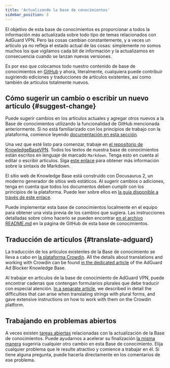 ```yaml
---
title: 'Actualizando la base de conocimientos'
sidebar_position: 3
---
```


El objetivo de esta base de conocimientos es proporcionar a todos la información más actualizada sobre todo tipo de temas relacionados con AdGuard VPN. Pero las cosas cambian constantemente, y a veces un artículo ya no refleja el estado actual de las cosas: simplemente no somos muchos los que vigilamos cada bit de información y la actualizamos en consecuencia cuando se lanzan nuevas versiones.

Es por eso que colocamos todo nuestro contenido de base de conocimientos en [GitHub](https://github.com/AdguardTeam/KnowledgeBaseVPN) y ahora, literalmente, cualquiera puede contribuir sugiriendo ediciones y traducciones de artículos existentes, así como también de artículos totalmente nuevos.

## Cómo sugerir un cambio o escribir un nuevo artículo {#suggest-change}

Puede sugerir cambios en los artículos actuales y agregar otros nuevos a la Base de conocimientos utilizando la funcionalidad de GitHub mencionada anteriormente. Si no está familiarizado con los principios de trabajo con la plataforma, comience leyendo [documentación en esta sección](https://docs.github.com/en).

Una vez que esté listo para comenzar, trabaje en [el repositorio de KnowledgeBaseVPN](https://github.com/AdguardTeam/KnowledgeBaseVPN). Todos los textos de nuestra base de conocimientos están escritos en lenguaje de marcado `Markdown`. Tenga esto en cuenta al editar o escribir artículos. Siga [este enlace](https://docs.github.com/en/get-started/writing-on-github/getting-started-with-writing-and-formatting-on-github/basic-writing-and-formatting-syntax) para obtener más información sobre la sintaxis de Markdown.

El sitio web de Knowledge Base está construido con Docusaurus 2, un moderno generador de sitios web estáticos. Al sugerir cambios o adiciones, tenga en cuenta que todos los documentos deben cumplir con los principios de la plataforma. Puede leer sobre ellos en [la guía disponible a través de este enlace](https://docusaurus.io/docs/category/guides).

Puede implementar esta base de conocimientos localmente en el equipo para obtener una vista previa de los cambios que sugiera. Las instrucciones detalladas sobre cómo hacerlo se pueden encontrar [en el archivo README.md](https://github.com/AdguardTeam/KnowledgeBaseVPN/blob/main/README.md) en la página de GitHub de esta base de conocimientos.

## Traducción de artículos {#translate-adguard}

La traducción de los artículos existentes de la Base de conocimiento se lleva a cabo en [la plataforma Crowdin](https://crowdin.com/project/adguard-vpn-knowledge-base). All the details about translations and working with Crowdin can be found [in the dedicated article](https://adguard.com/kb/miscellaneous/contribute/translate/program/) of the AdGuard Ad Blocker Knowledge Base.

Al trabajar en artículos de la base de conocimiento de AdGuard VPN, puede encontrar cadenas que contengan formularios plurales que debe traducir con especial atención. [In a separate article](https://adguard.com/kb/miscellaneous/contribute/translate/plural-forms/), we described in detail the difficulties that can arise when translating strings with plural forms, and gave extensive instructions on how to work with them on the Crowdin platform.

## Trabajando en problemas abiertos

A veces existen [tareas abiertas](https://github.com/AdguardTeam/KnowledgeBaseVPN/issues/) relacionadas con la actualización de la Base de conocimientos. Puede ayudarnos a acelerar su finalización [la misma manera](#suggest-change) sugeriría cualquier otro cambio en esta Base de conocimiento. Elija cualquier problema que le resulte atractivo y comience a trabajar en él. Si tiene alguna pregunta, puede hacerla directamente en los comentarios de ese problema.
